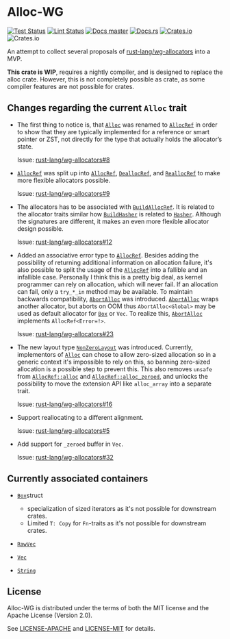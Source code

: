 Alloc-WG
========


[![Test Status](https://github.com/TimDiekmann/alloc-wg/workflows/Test/badge.svg?event=push&branch=master)](https://github.com/TimDiekmann/alloc-wg/actions?query=workflow%3ATest+event%3Apush+branch%3Amaster)
[![Lint Status](https://github.com/TimDiekmann/alloc-wg/workflows/Lint/badge.svg?event=push&branch=master)](https://github.com/TimDiekmann/alloc-wg/actions?query=workflow%3ALint+event%3Apush+branch%3Amaster)
[![Docs master](https://img.shields.io/static/v1?label=docs&message=master&color=5479ab)](https://timdiekmann.github.io/alloc-wg/alloc_wg/index.html)
[![Docs.rs](https://docs.rs/alloc-wg/badge.svg)](https://docs.rs/alloc-wg)
[![Crates.io](https://img.shields.io/crates/v/alloc-wg)](https://crates.io/crates/alloc-wg)
![Crates.io](https://img.shields.io/crates/l/alloc-wg)

An attempt to collect several proposals of [rust-lang/wg-allocators](https://github.com/rust-lang/wg-allocators) into a
MVP.

**This crate is WIP**, requires a nightly compiler, and is designed to replace the alloc crate. However, this is not completely possible as crate, as some 
compiler features are not possible for crates.

Changes regarding the current `Alloc` trait
-------------------------------------------

- The first thing to notice is, that [`Alloc`] was renamed to [`AllocRef`] in order to show that they are typically 
  implemented for a reference or smart pointer or ZST, not directly for the type that actually holds the allocator’s 
  state.

  Issue: [rust-lang/wg-allocators#8](https://github.com/rust-lang/wg-allocators/issues/8)

- [`AllocRef`] was split up into [`AllocRef`], [`DeallocRef`], and [`ReallocRef`] to make more flexible allocators
  possible. 

  Issue: [rust-lang/wg-allocators#9](https://github.com/rust-lang/wg-allocators/issues/9)

- The allocators has to be associated with [`BuildAllocRef`]. It is related to the allocator traits similar how 
  [`BuildHasher`] is related to [`Hasher`]. Although the signatures are different, it makes an even more flexible 
  allocator design possible.

  Issue: [rust-lang/wg-allocators#12](https://github.com/rust-lang/wg-allocators/issues/12)

- Added an associative error type to [`AllocRef`]. Besides adding the possibility of returning additional information on
  allocation failure, it's also possible to split the usage of the [`AllocRef`] into a fallible and an infallible case.
  Personally I think this is a pretty big deal, as kernel programmer can rely on allocation, which will never fail. If
  an allocation can fail, only a `try_*_in` method may be available. To maintain backwards compatibility, [`AbortAlloc`]
  was introduced. [`AbortAlloc`] wraps another allocator, but aborts on OOM thus `AbortAlloc<Global>` may be used as
  default allocator for [`Box`] or `Vec`. To realize this, [`AbortAlloc`] implements `AllocRef<Error=!>`.

  Issue: [rust-lang/wg-allocators#23](https://github.com/rust-lang/wg-allocators/issues/23)

- The new layout type [`NonZeroLayout`] was introduced. Currently, implementors of [`Alloc`] can chose to allow
  zero-sized allocation so in a generic context it's impossible to rely on this, so banning zero-sized allocation is a
  possible step to prevent this. This also removes `unsafe` from [`AllocRef::alloc`] and [`AllocRef::alloc_zeroed`], and
  unlocks the possibility to move the extension API like `alloc_array` into a separate trait.

  Issue: [rust-lang/wg-allocators#16](https://github.com/rust-lang/wg-allocators/issues/16)

- Support reallocating to a different alignment.

  Issue: [rust-lang/wg-allocators#5](https://github.com/rust-lang/wg-allocators/issues/5)

- Add support for `_zeroed` buffer in `Vec`.

  Issue: [rust-lang/wg-allocators#32](https://github.com/rust-lang/wg-allocators/issues/32)

Currently associated containers
-------------------------------
  
- [`Box`]struct
  - specialization of sized iterators as it's not possible for downstream crates.
  - Limited `T: Copy` for `Fn`-traits as it's not possible for downstream crates.
   
- [`RawVec`]
- [`Vec`]
- [`String`]

[`Alloc`]: https://doc.rust-lang.org/1.38.0/alloc/alloc/trait.Alloc.html
[`AllocRef`]: https://timdiekmann.github.io/alloc-wg/alloc_wg/alloc/trait.AllocRef.html
[`AllocRef::alloc`]: https://timdiekmann.github.io/alloc-wg/alloc_wg/alloc/trait.AllocRef.html#tymethod.alloc
[`AllocRef::alloc_zeroed`]: https://timdiekmann.github.io/alloc-wg/alloc_wg/alloc/trait.AllocRef.html#method.alloc_zeroed
[`Box`]: https://timdiekmann.github.io/alloc-wg/alloc_wg/boxed/struct.Box.html
[`RawVec`]: https://timdiekmann.github.io/alloc-wg/alloc_wg/raw_vec/struct.RawVec.html
[`Vec`]: https://timdiekmann.github.io/alloc-wg/alloc_wg/vec/struct.Vec.html
[`DeallocRef`]: https://timdiekmann.github.io/alloc-wg/alloc_wg/alloc/trait.DeallocRef.html
[`ReallocRef`]: https://timdiekmann.github.io/alloc-wg/alloc_wg/alloc/trait.ReallocRef.html
[`BuildAllocRef`]: https://timdiekmann.github.io/alloc-wg/alloc_wg/alloc/trait.BuildAllocRef.html
[`BuildHasher`]: https://doc.rust-lang.org/1.38.0/core/hash/trait.BuildHasher.html
[`Hasher`]: https://doc.rust-lang.org/1.38.0/core/hash/trait.Hasher.html
[`NonZeroLayout`]: https://timdiekmann.github.io/alloc-wg/alloc_wg/alloc/struct.NonZeroLayout.html
[`AbortAlloc`]: https://timdiekmann.github.io/alloc-wg/alloc_wg/alloc/struct.AbortAlloc.html
[`String`]: https://timdiekmann.github.io/alloc-wg/alloc_wg/string/struct.String.html

License
-------
Alloc-WG is distributed under the terms of both the MIT license and the Apache License (Version 2.0).

See [LICENSE-APACHE](https://github.com/TimDiekmann/alloc-wg/blob/master/LICENSE-APACHE) and [LICENSE-MIT](https://github.com/TimDiekmann/alloc-wg/blob/master/LICENSE-MIT) for details.
